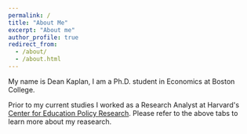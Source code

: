 ```yaml
---
permalink: /
title: "About Me"
excerpt: "About me"
author_profile: true
redirect_from: 
  - /about/
  - /about.html
---
```


My name is Dean Kaplan, I am a Ph.D. student in Economics at Boston College.

Prior to my current studies I worked as a Research Analyst at Harvard's [Center for Education Policy Research](https://cepr.harvard.edu).
Please refer to the above tabs to learn more about my reasearch. 
